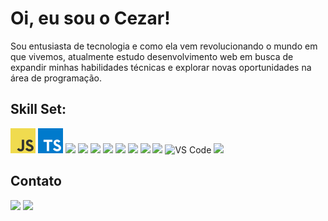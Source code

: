 # Oi, eu sou o Cezar!

Sou entusiasta de tecnologia e como ela vem revolucionando o mundo em que vivemos, atualmente estudo desenvolvimento web em busca de expandir minhas habilidades técnicas e explorar novas oportunidades na área de programação.

## Skill Set:

<img alt="JS" title="JavaScript" width="40px" src="https://raw.githubusercontent.com/github/explore/master/topics/javascript/javascript.png"> <img alt="Typescript" title="Typescript" width="40px" src="https://raw.githubusercontent.com/github/explore/main/topics/typescript/typescript.png"> <img width="40px" src="https://cdn.jsdelivr.net/gh/devicons/devicon/icons/react/react-original.svg" /> <img width="40px" src="https://cdn.jsdelivr.net/gh/devicons/devicon/icons/nextjs/nextjs-original.svg" /> <img width="40px" src="https://cdn.jsdelivr.net/gh/devicons/devicon/icons/nodejs/nodejs-original.svg" /> <img width="40px" src="https://cdn.jsdelivr.net/gh/devicons/devicon/icons/express/express-original.svg" /> <img width="40px" src="https://cdn.jsdelivr.net/gh/devicons/devicon/icons/mysql/mysql-original.svg" /> <img width="40px" src="https://cdn.jsdelivr.net/gh/devicons/devicon/icons/mongodb/mongodb-original.svg" /> <img width="40px" src="https://cdn.jsdelivr.net/gh/devicons/devicon/icons/jest/jest-plain.svg" /> <img width="40px" src="https://cdn.jsdelivr.net/gh/devicons/devicon/icons/figma/figma-original.svg" /> <img title="VS Code" alt="VS Code" width="40px" src="https://img.icons8.com/fluent/48/000000/visual-studio-code-2019.png"> <img width="40px" src="https://cdn.jsdelivr.net/gh/devicons/devicon/icons/git/git-original.svg" />
          

## Contato

<a href = "mailto:cezarguimaraes@gmail.com"><img src="https://img.shields.io/badge/-Gmail-%23333?style=for-the-badge&logo=gmail&logoColor=white" target="_blank"></a>
<a href="https://www.linkedin.com/in/cezarmontenegro" target="_blank"><img src="https://img.shields.io/badge/-LinkedIn-%230077B5?style=for-the-badge&logo=linkedin&logoColor=white" target="_blank"></a> 
